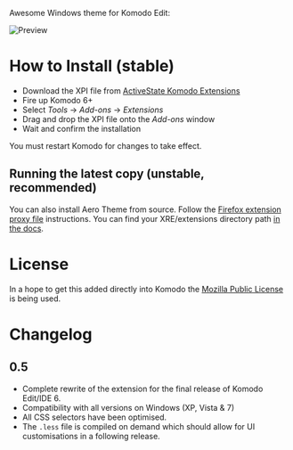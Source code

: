 Awesome Windows theme for Komodo Edit:

![Preview](http://i.imgur.com/HzUxV.png)

How to Install (stable)
=======================

- Download the XPI file from [ActiveState Komodo Extensions](http://community.activestate.com/xpi/aero-theme)
- Fire up Komodo 6+
- Select *Tools* → *Add-ons* → *Extensions*
- Drag and drop the XPI file onto the *Add-ons* window
- Wait and confirm the installation

You must restart Komodo for changes to take effect.

Running the latest copy (unstable, recommended)
-----------------------------------------------

You can also install Aero Theme from source. Follow the
[Firefox extension proxy file](https://developer.mozilla.org/en/Setting_up_extension_development_environment#Firefox_extension_proxy_file)
instructions. You can find your XRE/extensions directory path [in the docs](http://docs.activestate.com/komodo/5.0/trouble.html#appdata_dir).

License
=======

In a hope to get this added directly into Komodo the [Mozilla Public License](http://www.mozilla.org/MPL/) is being used.

Changelog
=========

0.5
---

- Complete rewrite of the extension for the final release of Komodo Edit/IDE 6.<br />
- Compatibility with all versions on Windows (XP, Vista & 7)<br />
- All CSS selectors have been optimised.<br />
- The `.less` file is compiled on demand which should allow for UI customisations in a following release.
